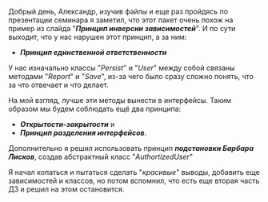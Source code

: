 Добрый день, Александр, изучив файлы и еще раз пройдясь по презентации семинара я заметил, 
что этот пакет очень похож на пример из слайда "***Принцип инверсии зависимостей***". 
И по сути выходит, что у нас нарушен этот принцип, а за ним:
* ***Принцип единственной ответственности***

У нас изначально классы "*Persist*" и "*User*" между собой связаны методами "*Report*" и "*Save*", 
из-за чего было сразу сложно понять, что за что отвечает и что делает.

На мой взгляд, лучше эти методы вынести в интерфейсы. 
Таким образом мы будем соблюдать ещё два принципа:
* ***Открытости-закрытости***
и
* ***Принцип разделения интерфейсов***.

Дополнительно я решил использовать принцип ***подстановки Барбара Лисков***, 
создав абстрактный класс "*AuthortizedUser*"

Я начал копаться и пытаться сделать "*красивые*" выводы, добавить еще зависимостей и классов, но потом вспомнил, что есть еще вторая часть ДЗ и решил на этом остановится. 